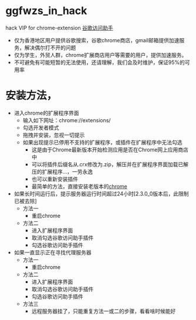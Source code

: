 # ggfwzs_in_hack
hack VIP for chrome-extension [谷歌访问助手](https://chrome.google.com/webstore/detail/%E8%B0%B7%E6%AD%8C%E8%AE%BF%E9%97%AE%E5%8A%A9%E6%89%8B/fjbknnledpckpbjcglogolokonffggpc?hl=zh-CN) 
+ 仅为香港地区用户提供谷歌搜索，谷歌chrome商店，gmail邮箱提供加速服务，解决偶尔打不开的问题
+ 仅为学生，外贸人群，chrome扩展商店用户等需要的用户，提供加速服务。
+ 不可避免有可能短暂的无法使用，还请理解，我们会及时维护，保证95%的可用率
# 安装方法，
+ 进入chrome的扩展程序界面
    - 输入如下网址：chrome://extensions/
    - 勾选开发者模式
    - 拖拽并安装，忽视一切提示
    - 如果出现提示已停用不支持的扩展程序，或插件在扩展程序中无法勾选
        * 这是由于Chrome最新版本开始检测应用是否在Chrome网上应用商店中
        * 可以将插件后缀名从.crx修改为.zip，解压并在扩展程序界面加载已解压的扩展程序...，一劳永逸
        * 也可以重新安装插件
		* 最简单的方法，直接安装老版本的[chrome](https://github.com/searKing/ggfwzs_in_hack/tree/master/tools/)
+ 如果长时间运行后，提示服务器运行时间超过24小时[2.3.0_0版本后，此限制已被去除]
    - 方法一
        * 重启chrome
    - 方法二
        * 进入扩展程序界面
        * 取消勾选谷歌访问助手插件
        * 勾选谷歌访问助手插件
+ 如果一直显示正在寻找代理服务器
    - 方法一
        * 重启chrome
    - 方法二
        * 进入扩展程序界面
        * 取消勾选谷歌访问助手插件
        * 勾选谷歌访问助手插件
    - 方法三
    	* 远程服务器挂了，只能重复方法一或二的步骤，看看啥时候能好
